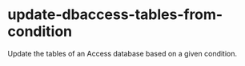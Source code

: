 # update-dbaccess-tables-from-condition
Update the tables of an Access database based on a given condition. 
